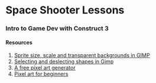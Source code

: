 # Space Shooter Lessons

### Intro to Game Dev with Construct 3

#### Resources

1. [Sprite size, scale and transparent backgrounds in GIMP](https://www.youtube.com/watch?v=YBySw3I7lDo)
2. [Selecting and deslecting shapes in Gimp](https://www.gimp-forum.net/Thread-Deselecting-part-of-a-fuzzy-select)
3. [A free pixel art generator](https://pixelied.com/features/pixel-art-generator)
4. [Pixel art for beginners](https://www.youtube.com/watch?v=tFsETEP01k8)

